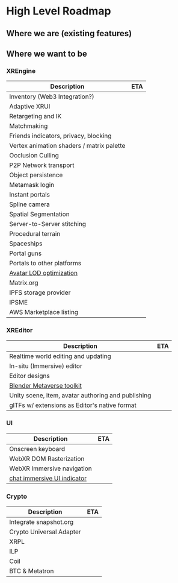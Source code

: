 # High Level Roadmap

## Where we are (existing features)

## Where we want to be

### XREngine

| Description                                                | ETA |
|------------------------------------------------------------|-----|
| Inventory (Web3 Integration?)                              |     |
| Adaptive XRUI                                              |     |
| Retargeting and IK                                         |     |
| Matchmaking                                                |     |
| Friends indicators, privacy, blocking                      |     |
| Vertex animation shaders / matrix palette                  |     |
| Occlusion Culling                                          |     |
| P2P Network transport                                      |     |
| Object persistence                                         |     |
| Metamask login                                             |     |
| Instant portals                                            |     |
| Spline camera                                              |     |
| Spatial Segmentation                                       |     |
| Server-to-Server stitching                                 |     |
| Procedural terrain                                         |     |
| Spaceships                                                 |     |
| Portal guns                                                |     |
| Portals to other platforms                                 |     |
| [Avatar LOD optimization]                                  |     |
| Matrix.org                                                 |     |
| IPFS storage provider                                      |     |
| IPSME                                                      |     |
| AWS Marketplace listing                                    |     |

[Avatar LOD optimization]:https://hackmd.io/@XR/avatarlod

### XREditor

| Description                                                | ETA |
|------------------------------------------------------------|-----|
| Realtime world editing and updating                        |     |
| In-situ (Immersive) editor                                 |     |
| Editor designs                                             |     |
| [Blender Metaverse toolkit]                                |     |
| Unity scene, item, avatar authoring and publishing         |     |
| glTFs w/ extensions as Editor's native format              |     |

[Blender Metaverse toolkit]: //github.com/Menithal/Blender-Metaverse-Addon

### UI

| Description                                                | ETA |
|------------------------------------------------------------|-----|
| Onscreen keyboard                                          |     |
| WebXR DOM Rasterization                                    |     |
| WebXR Immersive navigation                                 |     |
| [chat immersive UI indicator]                              |     |

[chat immersive UI indicator]://github.com/XRFoundation/XREngine/issues/3472

### Crypto


| Description                                                | ETA |
|------------------------------------------------------------|-----|
| Integrate snapshot.org                                     |     |
| Crypto Universal Adapter                                   |     |
| XRPL                                                       |     |
| ILP                                                        |     |
| Coil                                                       |     |
| BTC & Metatron                                             |     |


